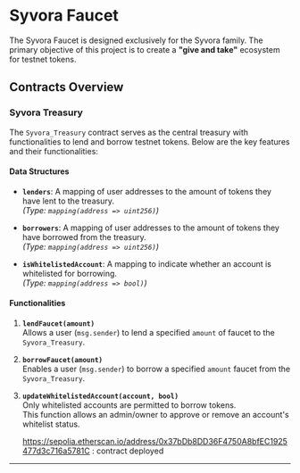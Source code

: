 # Syvora Faucet

The Syvora Faucet is designed exclusively for the Syvora family. The primary objective of this project is to create a **"give and take"** ecosystem for testnet tokens.

## Contracts Overview

### **Syvora Treasury**
The `Syvora_Treasury` contract serves as the central treasury with functionalities to lend and borrow testnet tokens. Below are the key features and their functionalities:

#### **Data Structures**
- **`lenders`**: A mapping of user addresses to the amount of tokens they have lent to the treasury.  
  *(Type: `mapping(address => uint256)`)*

- **`borrowers`**: A mapping of user addresses to the amount of tokens they have borrowed from the treasury.  
  *(Type: `mapping(address => uint256)`)*

- **`isWhitelistedAccount`**: A mapping to indicate whether an account is whitelisted for borrowing.  
  *(Type: `mapping(address => bool)`)*


#### **Functionalities**
1. **`lendFaucet(amount)`**  
   Allows a user (`msg.sender`) to lend a specified `amount` of faucet to the `Syvora_Treasury`.

2. **`borrowFaucet(amount)`**  
   Enables a user (`msg.sender`) to borrow a specified `amount` faucet from the `Syvora_Treasury`.

3. **`updateWhitelistedAccount(account, bool)`**  
   Only whitelisted accounts are permitted to borrow tokens.  
   This function allows an admin/owner to approve or remove an account's whitelist status.

   https://sepolia.etherscan.io/address/0x37bDb8DD36F4750A8bfEC1925477d3c716a5781C : contract deployed

---
